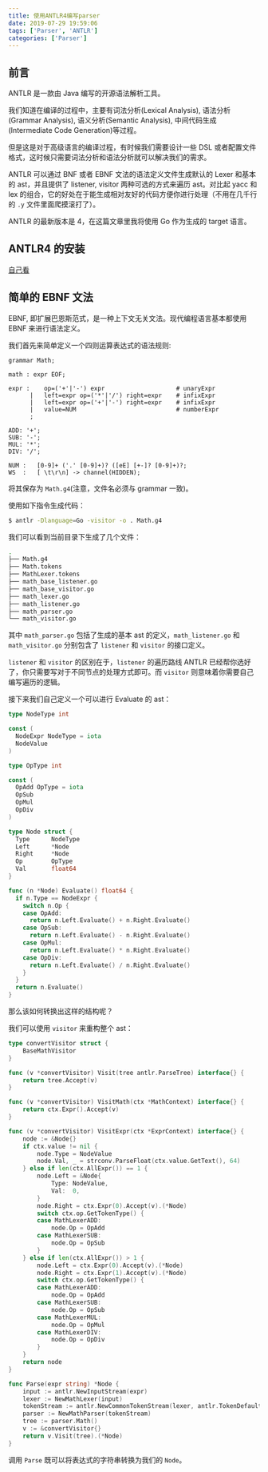 ```yaml
---
title: 使用ANTLR4编写parser
date: 2019-07-29 19:59:06
tags: ['Parser', 'ANTLR']
categories: ['Parser']
---
```


## 前言

ANTLR 是一款由 Java 编写的开源语法解析工具。

我们知道在编译的过程中，主要有词法分析(Lexical Analysis), 语法分析(Grammar Analysis), 语义分析(Semantic Analysis), 中间代码生成(Intermediate Code Generation)等过程。

但是这是对于高级语言的编译过程，有时候我们需要设计一些 DSL 或者配置文件格式，这时候只需要词法分析和语法分析就可以解决我们的需求。

ANTLR 可以通过 BNF 或者 EBNF 文法的语法定义文件生成默认的 Lexer 和基本的 ast，并且提供了 listener, visitor 两种可选的方式来遍历 ast。对比起 yacc 和 lex 的组合，它的好处在于能生成相对友好的代码方便你进行处理（不用在几千行的 `.y` 文件里面爬摸滚打了）。

ANTLR 的最新版本是 4，在这篇文章里我将使用 Go 作为生成的 target 语言。

## ANTLR4 的安装

[自己看](https://github.com/antlr/antlr4/blob/master/doc/getting-started.md)

## 简单的 EBNF 文法

EBNF, 即扩展巴恩斯范式，是一种上下文无关文法。现代编程语言基本都使用 EBNF 来进行语法定义。

我们首先来简单定义一个四则运算表达式的语法规则:

```g4
grammar Math;

math : expr EOF;

expr :    op=('+'|'-') expr                    # unaryExpr
      |   left=expr op=('*'|'/') right=expr    # infixExpr
      |   left=expr op=('+'|'-') right=expr    # infixExpr
      |   value=NUM                            # numberExpr
      ;

ADD: '+';
SUB: '-';
MUL: '*';
DIV: '/';

NUM :   [0-9]+ ('.' [0-9]+)? ([eE] [+-]? [0-9]+)?;
WS  :   [ \t\r\n] -> channel(HIDDEN);
```

将其保存为 `Math.g4`(注意，文件名必须与 grammar 一致)。

使用如下指令生成代码：

```sh
$ antlr -Dlanguage=Go -visitor -o . Math.g4
```

我们可以看到当前目录下生成了几个文件：

```sh
.
├── Math.g4
├── Math.tokens
├── MathLexer.tokens
├── math_base_listener.go
├── math_base_visitor.go
├── math_lexer.go
├── math_listener.go
├── math_parser.go
└── math_visitor.go
```

其中 `math_parser.go` 包括了生成的基本 ast 的定义，`math_listener.go` 和 `math_visitor.go` 分别包含了 `listener` 和 `visitor` 的接口定义。

`listener` 和 `visitor` 的区别在于，`listener` 的遍历路线 ANTLR 已经帮你选好了，你只需要写对于不同节点的处理方式即可。而 `visitor` 则意味着你需要自己编写遍历的逻辑。

接下来我们自己定义一个可以进行 Evaluate 的 ast：

```go
type NodeType int

const (
  NodeExpr NodeType = iota
  NodeValue
)

type OpType int

const (
  OpAdd OpType = iota
  OpSub
  OpMul
  OpDiv
)

type Node struct {
  Type      NodeType
  Left      *Node
  Right     *Node
  Op        OpType
  Val       float64
}

func (n *Node) Evaluate() float64 {
  if n.Type == NodeExpr {
    switch n.Op {
    case OpAdd:
      return n.Left.Evaluate() + n.Right.Evaluate()
    case OpSub:
      return n.Left.Evaluate() - n.Right.Evaluate()
    case OpMul:
      return n.Left.Evaluate() * n.Right.Evaluate()
    case OpDiv:
      return n.Left.Evaluate() / n.Right.Evaluate()
    }
  }
  return n.Evaluate()
}
```

那么该如何转换出这样的结构呢？

我们可以使用 `visitor` 来重构整个 ast：

```go
type convertVisitor struct {
	BaseMathVisitor
}

func (v *convertVisitor) Visit(tree antlr.ParseTree) interface{} {
	return tree.Accept(v)
}

func (v *convertVisitor) VisitMath(ctx *MathContext) interface{} {
	return ctx.Expr().Accept(v)
}

func (v *convertVisitor) VisitExpr(ctx *ExprContext) interface{} {
	node := &Node{}
	if ctx.value != nil {
		node.Type = NodeValue
		node.Val, _ = strconv.ParseFloat(ctx.value.GetText(), 64)
	} else if len(ctx.AllExpr()) == 1 {
		node.Left = &Node{
			Type: NodeValue,
			Val:  0,
		}
		node.Right = ctx.Expr(0).Accept(v).(*Node)
		switch ctx.op.GetTokenType() {
		case MathLexerADD:
			node.Op = OpAdd
		case MathLexerSUB:
			node.Op = OpSub
		}
	} else if len(ctx.AllExpr()) > 1 {
		node.Left = ctx.Expr(0).Accept(v).(*Node)
		node.Right = ctx.Expr(1).Accept(v).(*Node)
		switch ctx.op.GetTokenType() {
		case MathLexerADD:
			node.Op = OpAdd
		case MathLexerSUB:
			node.Op = OpSub
		case MathLexerMUL:
			node.Op = OpMul
		case MathLexerDIV:
			node.Op = OpDiv
		}
	}
	return node
}

func Parse(expr string) *Node {
	input := antlr.NewInputStream(expr)
	lexer := NewMathLexer(input)
	tokenStream := antlr.NewCommonTokenStream(lexer, antlr.TokenDefaultChannel)
	parser := NewMathParser(tokenStream)
	tree := parser.Math()
	v := &convertVisitor{}
	return v.Visit(tree).(*Node)
}

```

调用 `Parse` 既可以将表达式的字符串转换为我们的 `Node`。